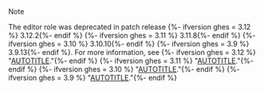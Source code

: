 >[!NOTE]
>The editor role was deprecated in patch release
{%- ifversion ghes = 3.12 %} 3.12.2{%- endif %}
{%- ifversion ghes = 3.11 %} 3.11.8{%- endif %}
{%- ifversion ghes = 3.10 %} 3.10.10{%- endif %}
{%- ifversion ghes = 3.9  %} 3.9.13{%- endif %}. For more information, see
{%- ifversion ghes = 3.12 %} "[AUTOTITLE](/enterprise-server@3.12/admin/release-notes#3.12.2-security-fixes)."{%- endif %}
{%- ifversion ghes = 3.11 %} "[AUTOTITLE](/enterprise-server@3.11/admin/release-notes#3.11.8-security-fixes)."{%- endif %}
{%- ifversion ghes = 3.10 %} "[AUTOTITLE](/enterprise-server@3.10/admin/release-notes#3.10.10-security-fixes)."{%- endif %}
{%- ifversion ghes = 3.9  %} "[AUTOTITLE](/enterprise-server@3.9/admin/release-notes#3.9.13-security-fixes)."{%- endif %}
